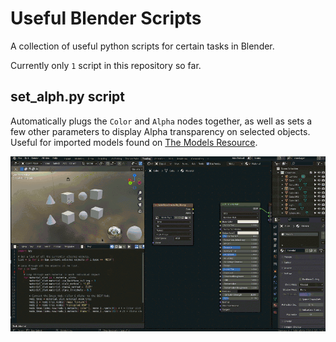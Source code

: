 # Useful Blender Scripts
 A collection of useful python scripts for certain tasks in Blender.

Currently only `1` script in this repository so far.

## set_alph.py script
Automatically plugs the `Color` and `Alpha` nodes together, as well as sets a few other parameters to display Alpha transparency on selected objects. Useful for imported models found on [The Models Resource](https://www.models-resource.com/).

![](img/set_alpha.gif)
